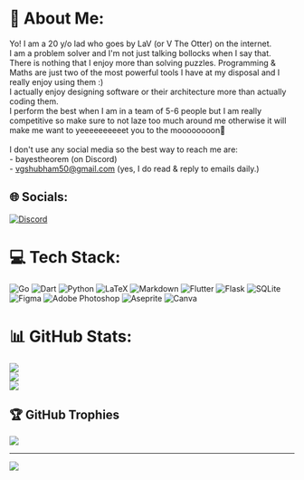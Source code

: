 # 💫 About Me:
Yo! I am a 20 y/o lad who goes by LaV (or V The Otter) on the internet.<br>I am a problem solver and I'm not just talking bollocks when I say that. There is nothing that I enjoy more than solving puzzles. Programming & Maths are just two of the most powerful tools I have at my disposal and I really enjoy using them :)<br>I actually enjoy designing software or their architecture more than actually coding them.<br>I perform the best when I am in a team of 5-6 people but I am really competitive so make sure to not laze too much around me otherwise it will make me want to yeeeeeeeeeet you to the moooooooon😤️<br><br>I don't use any social media so the best way to reach me are:<br>- bayestheorem (on Discord)<br>- vgshubham50@gmail.com (yes, I do read & reply to emails daily.)


## 🌐 Socials:
[![Discord](https://img.shields.io/badge/Discord-%237289DA.svg?logo=discord&logoColor=white)](https://discord.com/users/1071699605714112532) 

# 💻 Tech Stack:
![Go](https://img.shields.io/badge/go-%2300ADD8.svg?style=for-the-badge&logo=go&logoColor=white) ![Dart](https://img.shields.io/badge/dart-%230175C2.svg?style=for-the-badge&logo=dart&logoColor=white) ![Python](https://img.shields.io/badge/python-3670A0?style=for-the-badge&logo=python&logoColor=ffdd54) ![LaTeX](https://img.shields.io/badge/latex-%23008080.svg?style=for-the-badge&logo=latex&logoColor=white) ![Markdown](https://img.shields.io/badge/markdown-%23000000.svg?style=for-the-badge&logo=markdown&logoColor=white) ![Flutter](https://img.shields.io/badge/Flutter-%2302569B.svg?style=for-the-badge&logo=Flutter&logoColor=white) ![Flask](https://img.shields.io/badge/flask-%23000.svg?style=for-the-badge&logo=flask&logoColor=white) ![SQLite](https://img.shields.io/badge/sqlite-%2307405e.svg?style=for-the-badge&logo=sqlite&logoColor=white) ![Figma](https://img.shields.io/badge/figma-%23F24E1E.svg?style=for-the-badge&logo=figma&logoColor=white) ![Adobe Photoshop](https://img.shields.io/badge/adobe%20photoshop-%2331A8FF.svg?style=for-the-badge&logo=adobe%20photoshop&logoColor=white) ![Aseprite](https://img.shields.io/badge/Aseprite-FFFFFF?style=for-the-badge&logo=Aseprite&logoColor=#7D929E) ![Canva](https://img.shields.io/badge/Canva-%2300C4CC.svg?style=for-the-badge&logo=Canva&logoColor=white)
# 📊 GitHub Stats:
![](https://github-readme-stats.vercel.app/api?username=ShubhamVG&theme=synthwave&hide_border=false&include_all_commits=false&count_private=false)<br/>
![](https://github-readme-streak-stats.herokuapp.com/?user=ShubhamVG&theme=synthwave&hide_border=false)<br/>
![](https://github-readme-stats.vercel.app/api/top-langs/?username=ShubhamVG&theme=synthwave&hide_border=false&include_all_commits=false&count_private=false&layout=compact)

## 🏆 GitHub Trophies
![](https://github-profile-trophy.vercel.app/?username=ShubhamVG&theme=radical&no-frame=false&no-bg=true&margin-w=4)

---
[![](https://visitcount.itsvg.in/api?id=ShubhamVG&icon=0&color=0)](https://visitcount.itsvg.in)

<!-- Proudly created with GPRM ( https://gprm.itsvg.in ) -->
